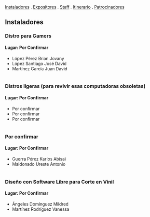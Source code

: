 [Instaladores](./instaladores.md) . [Expositores](./expositores) . [Staff](./staff.md) . [Itinerario](./itinerario.md) . [Patrocinadores](./patrocinadores.md)

## Instaladores

### Distro para Gamers
#### Lugar: Por Confirmar
- López Pérez Brian Jovany
- López Santiago José David
- Martínez García Juan David<br><br>


### Distros ligeras (para revivir esas computadoras obsoletas)
#### Lugar: Por Confirmar
- Por confirmar
- Por confirmar
- Por confirmar<br><br>


### Por confirmar
#### Lugar: Por Confirmar
- Guerra Pérez Karlos Abisai
- Maldonado Ureste Antonio<br><br>


### Diseño con Software Libre para Corte en Vinil
#### Lugar: Por Confirmar
- Ángeles Domínguez Mildred
- Martínez Rodríguez Vanessa<br><br>

